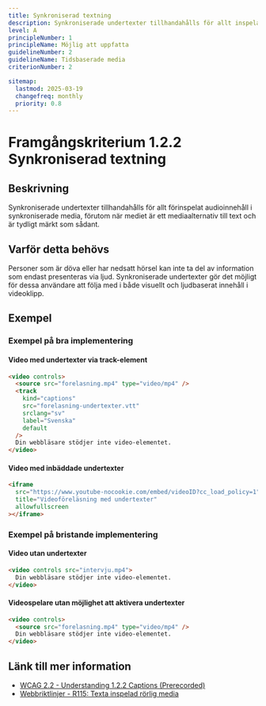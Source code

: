 ```yaml
---
title: Synkroniserad textning
description: Synkroniserade undertexter tillhandahålls för allt inspelat audioinnehåll i synkroniserade media.
level: A
principleNumber: 1
principleName: Möjlig att uppfatta
guidelineNumber: 2
guidelineName: Tidsbaserade media
criterionNumber: 2

sitemap:
  lastmod: 2025-03-19
  changefreq: monthly
  priority: 0.8
---
```


# Framgångskriterium 1.2.2 Synkroniserad textning

## Beskrivning

Synkroniserade undertexter tillhandahålls för allt förinspelat audioinnehåll i synkroniserade media, förutom när mediet är ett mediaalternativ till text och är tydligt märkt som sådant.

## Varför detta behövs

Personer som är döva eller har nedsatt hörsel kan inte ta del av information som endast presenteras via ljud. Synkroniserade undertexter gör det möjligt för dessa användare att följa med i både visuellt och ljudbaserat innehåll i videoklipp.

## Exempel

### Exempel på bra implementering

#### Video med undertexter via track-element

```html
<video controls>
  <source src="forelasning.mp4" type="video/mp4" />
  <track
    kind="captions"
    src="forelasning-undertexter.vtt"
    srclang="sv"
    label="Svenska"
    default
  />
  Din webbläsare stödjer inte video-elementet.
</video>
```

#### Video med inbäddade undertexter

```html
<iframe
  src="https://www.youtube-nocookie.com/embed/videoID?cc_load_policy=1"
  title="Videoföreläsning med undertexter"
  allowfullscreen
></iframe>
```

### Exempel på bristande implementering

#### Video utan undertexter

```html
<video controls src="intervju.mp4">
  Din webbläsare stödjer inte video-elementet.
</video>
```

#### Videospelare utan möjlighet att aktivera undertexter

```html
<video controls>
  <source src="forelasning.mp4" type="video/mp4" />
  Din webbläsare stödjer inte video-elementet.
</video>
```

## Länk till mer information

- [WCAG 2.2 - Understanding 1.2.2 Captions (Prerecorded)](https://www.w3.org/WAI/WCAG22/Understanding/captions-prerecorded.html)
- [Webbriktlinjer - R115: Texta inspelad rörlig media](https://www.digg.se/webbriktlinjer/alla-webbriktlinjer/texta-inspelad-rorlig-media)
